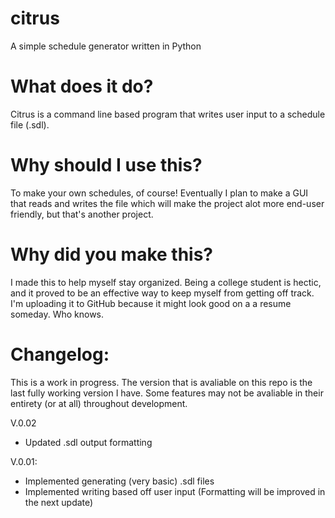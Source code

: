 # citrus
A simple schedule generator written in Python

# What does it do?
Citrus is a command line based program that writes user input to a schedule file (.sdl).

# Why should I use this?
To make your own schedules, of course! Eventually I plan to make a GUI that reads and writes the file which will make the project alot more end-user friendly, but that's another project.

# Why did you make this?
I made this to help myself stay organized. Being a college student is hectic, and it proved to be an effective way to keep myself from getting off track. I'm uploading it to GitHub because it might look good on a a resume someday. Who knows.

# Changelog:
This is a work in progress. The version that is avaliable on this repo is the last fully working version I have. Some features may not be avaliable in their entirety (or at all) throughout development.

V.0.02
- Updated .sdl output formatting

V.0.01:
- Implemented generating (very basic) .sdl files
- Implemented writing based off user input (Formatting will be improved in the next update)
